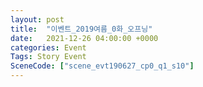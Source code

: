 ```yaml
---
layout: post
title:  "이벤트_2019여름_0화_오프닝"
date:   2021-12-26 04:00:00 +0000
categories: Event
Tags: Story Event
SceneCode: ["scene_evt190627_cp0_q1_s10"]
---
```

